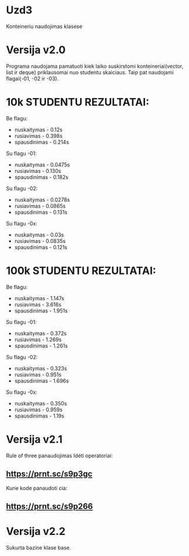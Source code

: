 # Uzd3
Konteineriu naudojimas klasese
# Versija v2.0
Programa naudojama pamatuoti kiek laiko suskirstomi konteineriai(vector, list ir deque) priklausomai nuo studentu skaiciaus. Taip pat naudojami flagai(-01, -02 ir -03).
# 10k STUDENTU REZULTATAI:
 Be flagu:
  - nuskaitymas - 0.12s
  - rusiavimas - 0.398s
  - spausdinimas - 0.214s
  
 Su flagu -01:
  - nuskaitymas - 0.0475s
  - rusiavimas - 0.130s
  - spausdinimas - 0.182s
  
 Su flagu -02:
  - nuskaitymas - 0.0278s
  - rusiavimas - 0.0865s
  - spausdinimas - 0.131s
  
 Su flagu -0x:
  - nuskaitymas - 0.03s
  - rusiavimas - 0.0835s
  - spausdinimas - 0.121s
  
# 100k STUDENTU REZULTATAI:
 Be flagu:
  - nuskaitymas - 1.147s
  - rusiavimas - 3.616s
  - spausdinimas - 1.951s
  
 Su flagu -01:
  - nuskaitymas - 0.372s
  - rusiavimas - 1.269s
  - spausdinimas - 1.261s
  
 Su flagu -02:
  - nuskaitymas - 0.323s
  - rusiavimas - 0.951s
  - spausdinimas - 1.696s
  
 Su flagu -0x:
  - nuskaitymas - 0.350s
  - rusiavimas - 0.959s
  - spausdinimas - 1.19s
# Versija v2.1
 Rule of three panaudojimas
 	Idėti operatoriai:
  ## https://prnt.sc/s9p3gc
  Kurie kode panaudoti cia:
  ## https://prnt.sc/s9p266
# Versija v2.2
  Sukurta bazine klase base.
